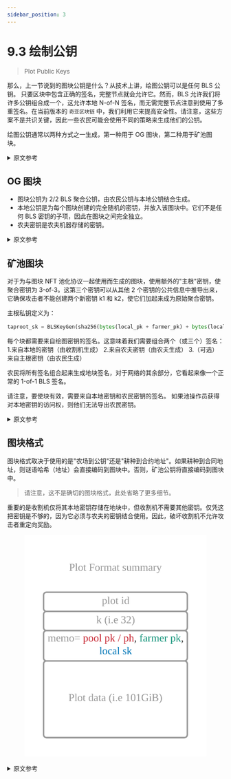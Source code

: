 ```yaml
---
sidebar_position: 3
---
```


# 9.3 绘制公钥

> Plot Public Keys

那么，上一节说到的图块公钥是什么？从技术上讲，绘图公钥可以是任何 BLS 公钥。 只要区块中包含正确的签名，完整节点就会允许它。然而，BLS 允许我们将许多公钥组合成一个，这允许本地 N-of-N 签名，而无需完整节点注意到使用了多重签名。在当前版本的 `奇亚区块链` 中，我们利用它来提高安全性。请注意，这些方案不是共识关键，因此一些农民可能会使用不同的策略来生成他们的公钥。

绘图公钥通常以两种方式之一生成，第一种用于 OG 图块，第二种用于矿池图块。

<details>
<summary>原文参考</summary>

So, what is the plot public key shown in the previous section? The plot public key can technically be any BLS public key. As long as the correct signatures are included in the block, full nodes will allow it. However, BLS allows us to combine many public keys into one, which allows native N-of-N signatures without full nodes noticing that a multi-signature is used. In the current versions of `chia-blockchain`, we use this to our advantage to increase security. Please note that these schemes are not consensus critical, and therefore some farmers might use different strategies for generating their public keys.

The plot public key is usually generated in one of two ways, the first for OG Plots, and the second for pooled plots.

</details>

## OG 图块

- 图块公钥为 2/2 BLS 聚合公钥，由农民公钥与本地公钥结合生成。
- 本地公钥是为每个图块创建的完全随机的密钥，并放入该图块中。它们不是任何 BLS 密钥的子项，因此在图块之间完全独立。
- 农夫密钥是农夫机器存储的密钥。

<details>
<summary>原文参考</summary>

- ## OG Plots

* The plot public key is a 2/2 BLS aggregate public key, which is generated by combining the farmer public key with the local public key.
* The local public key is a totally random key that is created for each plot, and put into the plot. They are not children of any BLS keys, and therefore totally independent between plots.
* The farmer key is a key that the farmer machine stores.

</details>

## 矿池图块

对于为与图块 NFT 池化协议一起使用而生成的图块，使用额外的"主根"密钥，使聚合密钥为 3-of-3。这第三个密钥可以从其他 2 个密钥的公共信息中推导出来，它确保攻击者不能创建两个新密钥 k1 和 k2，使它们加起来成为原始聚合密钥。

主根私钥定义为：

```python
taproot_sk = BLSKeyGen(sha256(bytes(local_pk + farmer_pk) + bytes(local_pk) + bytes(farmer_pk)))
```

每个块都需要来自绘图密钥的签名。这意味着我们需要组合两个（或三个）签名： 1.来自本地的密钥（由收割机生成） 2.来自农夫密钥（由农夫生成） 3.（可选）来自主根密钥（由农民生成）

农民将所有签名组合起来生成地块签名，对于网络的其余部分，它看起来像一个正常的 1-of-1 BLS 签名。

请注意，要使块有效，需要来自本地密钥和农民密钥的签名。 如果池操作员获得对本地密钥的访问权，则他们无法导出农民密钥。

<details>
<summary>原文参考</summary>

- ## Pooled Plots

For plots which are generated for use with the Plot NFT pooling protocol, an additional "taproot" secret key is used, making the aggregate key a 3-of-3. This 3rd key can be derived from public information of the other 2 keys, and it ensures that an attacker cannot create two new keys k1 and k2 such that they both add up to the original aggregate key.

The taproot private key is defined as:

```python
taproot_sk = BLSKeyGen(sha256(bytes(local_pk + farmer_pk) + bytes(local_pk) + bytes(farmer_pk)))
```

Each block requires a signature from the plot key. This means that we need to combine two (or three) signatures:

1. from the local secret key (generated by the harvester)
2. from the farmer secret key (generated by the farmer)
3. (optional) from the taproot key (generated by the farmer)

The farmer combines all the signatures to generate the plot signature, which will look like a normal 1-of-1 BLS signature to the rest of the network.

Note that signatures from both the local secret key and the farmer secret key are required for the block to be valid. A pool operator cannot derive the farmer secret key if they gain access to the local secret key.

</details>

## 图块格式

图块格式取决于使用的是"农场到公钥"还是"耕种到合约地址"。如果耕种到合同地址，则谜语哈希（地址）会直接编码到图块中。否则，矿池公钥将直接编码到图块中。

> 请注意，这不是确切的图块格式，此处省略了更多细节。

重要的是收割机仅将其本地密钥存储在地块中，但收割机不需要其他密钥。仅凭这把密钥是不够的，因为它必须与农夫的密钥结合使用。因此，破坏收割机不允许攻击者重定向奖励。

<figure>

![](/img/keys/plot_format.png)

</figure>

<details>
<summary>原文参考</summary>

- ## Plot format

The plot format depends on whether "farm to public key" or "farm to contract address" is being used. If farming to a contract address, the puzzle hash (address) is directly encoded into the plot. Otherwise, the pool public key is directly encoded into the plot.

> Note that this is not the exact plot format, there are a few more details that are left out here.

The important thing is that the harvester is only storing their local key in the plot, but no other keys are required from the harvester. This key alone is not enough to do anything, since it must be combined with the farmer's key. Therefore, compromising the harvester does not allow an attacker to redirect rewards.

<figure>

![](/img/keys/plot_format.png)

</figure>

</details>
